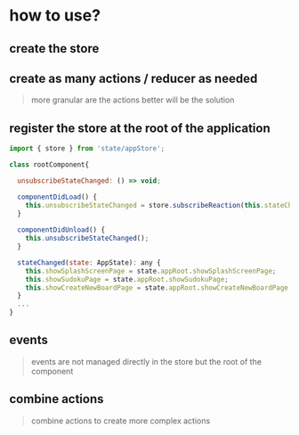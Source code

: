 # how to use?

## create the store


## create as many actions / reducer as needed

> more granular are the actions better will be the solution


## register the store at the root of the application

``` javascript
import { store } from 'state/appStore';

class rootComponent{

  unsubscribeStateChanged: () => void;

  componentDidLoad() {
    this.unsubscribeStateChanged = store.subscribeReaction(this.stateChanged, this);
  }
  
  componentDidUnload() {
    this.unsubscribeStateChanged();
  }

  stateChanged(state: AppState): any {
    this.showSplashScreenPage = state.appRoot.showSplashScreenPage;
    this.showSudokuPage = state.appRoot.showSudokuPage;
    this.showCreateNewBoardPage = state.appRoot.showCreateNewBoardPage;
  }
  ...
}
```

## events

> events are not managed directly in the store but the root of the component

## combine actions

> combine actions to create more complex actions
